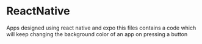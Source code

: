 # ReactNative
Apps designed using react native and expo
this files contains a code which will keep changing the background color of an app on pressing  a button
